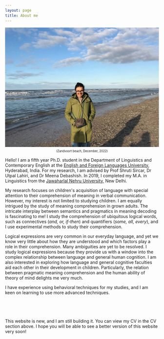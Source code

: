 ```yaml
---
layout: page
title: About me
---
```

<html>
  <body>
    <img width="505" height="390" src="/Profile_DP.jpg" alt="My Image">
    <figcaption align = "center"><span style="font-size:0.7em;">(Zandvoort beach, December, 2022)</span></figcaption>
  </body>
</html> 

Hello! I am a fifth year Ph.D. student in the Department of Linguistics and Contemporary English at the [English and Foreign Languages University](http://www.efluniversity.ac.in/), Hyderabad, India. For my research, I am advised by Prof Shruti Sircar, Dr Utpal Lahiri, and Dr Meena Debashish. In 2019, I completed my M.A. in Linguistics from the [Jawaharlal Nehru University](https://www.jnu.ac.in/main/), New Delhi. 

My research focuses on children's acquisition of language with special attention to their comprehension of meaning in verbal communication. However, my interest is not limited to studying children. I am equally intrigued by the study of meaning comprehension in grown adults. The intricate interplay between semantics and pragmatics in meaning decoding is fascinating to me! I study the comprehension of ubiquitous logical words, such as connectives (_and, or, if-then_) and quantifiers (_some, all, every_), and I use experimental methods to study their comprehension. 

Logical expressions are very common in our everyday language, and yet we know very little about how they are understood and which factors play a role in their comprehension. Many ambiguities are yet to be resolved. I study logical expressions because they provide us with a window into the complex relationship between language and general human cognition. I am also interested in exploring how language and general cognitive faculties aid each other in their development in children. Particularly, the relation between pragmatic meaning comprehension and the human ability of theory of mind delights me very much. 

I have experience using behavioral techniques for my studies, and I am keen on learning to use more advanced techniques.  

&nbsp;  

&nbsp;  
 
This website is new, and I am still building it. You can view my CV in the CV section above. I hope you will be able to see a better version of this website very soon! 
